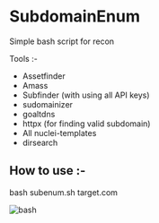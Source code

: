 # SubdomainEnum

Simple bash script for recon

Tools :-

* Assetfinder
* Amass
* Subfinder (with using all API keys)
* sudomainizer
* goaltdns
* httpx (for finding valid subdomain)
* All nuclei-templates
* dirsearch

## How to use :-

bash subenum.sh target.com

![bash](https://user-images.githubusercontent.com/57283755/116864226-233e8780-ac25-11eb-84f0-8148c0087728.png)

